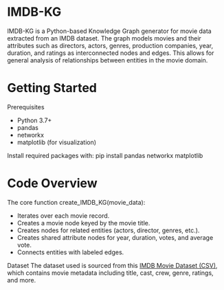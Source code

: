 # IMDB-KG
IMDB-KG is a Python-based Knowledge Graph generator for movie data extracted from an IMDB dataset. The graph models movies and their attributes such as directors, actors, genres, production companies, year, duration, and ratings as interconnected nodes and edges. This allows for general analysis of relationships between entities in the movie domain.

# Getting Started
Prerequisites
- Python 3.7+
- pandas
- networkx
- matplotlib (for visualization)

Install required packages with:
pip install pandas networkx matplotlib

# Code Overview
The core function create_IMDB_KG(movie_data):

- Iterates over each movie record.
- Creates a movie node keyed by the movie title.
- Creates nodes for related entities (actors, director, genres, etc.).
- Creates shared attribute nodes for year, duration, votes, and average vote.
- Connects entities with labeled edges.

Dataset
The dataset used is sourced from this [IMDB Movie Dataset (CSV)](https://raw.githubusercontent.com/utkarshaditya01/IR---The-Entertainment-Knowledge-Graph/main/Code/final_dataset_imdb.csv), which contains movie metadata including title, cast, crew, genre, ratings, and more.


